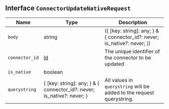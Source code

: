 ## Interface `ConnectorUpdateNativeRequest`

| Name | Type | Description |
| - | - | - |
| `body` | string | ({ [key: string]: any; } & { connector_id?: never; is_native?: never; }) | All values in `body` will be added to the request body. |
| `connector_id` | [Id](./Id.md) | The unique identifier of the connector to be updated |
| `is_native` | boolean | &nbsp; |
| `querystring` | { [key: string]: any; } & { connector_id?: never; is_native?: never; } | All values in `querystring` will be added to the request querystring. |
